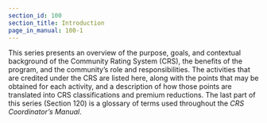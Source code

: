 ```yaml
---
section_id: 100
section_title: Introduction
page_in_manual: 100-1
---
```


This series presents an overview of the purpose, goals, and contextual background of the Community Rating System (CRS), the benefits of the program, and the community’s role and responsibilities. The activities that are credited under the CRS are listed here, along with the points that may be obtained for each activity, and a description of how those points are translated into CRS classifications and premium reductions. The last part of this series (Section 120) is a glossary of terms used throughout the _CRS Coordinator’s Manual_.
